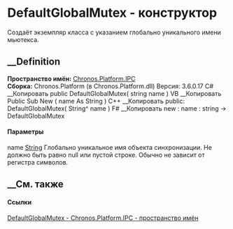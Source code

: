# DefaultGlobalMutex - конструктор
Создаёт экземпляр класса с указанием глобально уникального имени мьютекса.
## __Definition
 **Пространство имён:** [Chronos.Platform.IPC](N_Chronos_Platform_IPC.htm)  
 **Сборка:** Chronos.Platform (в Chronos.Platform.dll) Версия: 3.6.0.17
C# __Копировать
     public DefaultGlobalMutex(
    	string name
    )
VB __Копировать
     Public Sub New ( 
    	name As String
    )
C++ __Копировать
     public:
    DefaultGlobalMutex(
    	String^ name
    )
F# __Копировать
     new : 
            name : string -> DefaultGlobalMutex
#### Параметры
name [String](https://learn.microsoft.com/dotnet/api/system.string)
     Глобально уникальное имя объекта синхронизации. Не должно быть равно null или пустой строке. Обычно не зависит от регистра символов. 
## __См. также
#### Ссылки
[DefaultGlobalMutex - ](T_Chronos_Platform_IPC_DefaultGlobalMutex.htm)
[Chronos.Platform.IPC - пространство имён](N_Chronos_Platform_IPC.htm)
